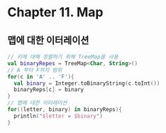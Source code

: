 # Chapter 11. Map



## 맵에 대한 이터레이션

```kotlin
// 키에 대해 정렬하기 위해 TreeMap을 사용
val binaryRepes = TreeMap<Char, String>()
// A 부터 F까지 범위
for(c in 'A' .. 'F'){
  val binary = Integer.toBinaryString(c.toInt())
  binaryReps[c] = binary
}
// 맵에 대한 이터레이션
for((letter, binary) in binaryReps){
  println("$letter = $binary")
}
```

